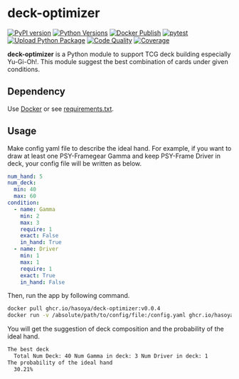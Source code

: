 # deck-optimizer

[![PyPI version](https://img.shields.io/pypi/v/dkopt)](https://pypi.org/project/dkopt/)
[![Python Versions](https://img.shields.io/pypi/pyversions/dkopt.svg)](https://pypi.org/project/dkopt/)
[![Docker Publish](https://github.com/hasoya/deck-optimizer/actions/workflows/docker-publish.yml/badge.svg)](https://github.com/hasoya/deck-optimizer/actions/workflows/docker-publish.yml)
[![pytest](https://github.com/hasoya/deck-optimizer/actions/workflows/python-app.yml/badge.svg)](https://github.com/hasoya/deck-optimizer/actions/workflows/python-app.yml)
[![Upload Python Package](https://github.com/hasoya/deck-optimizer/actions/workflows/pypi-publish.yml/badge.svg)](https://github.com/hasoya/deck-optimizer/actions/workflows/pypi-publish.yml)
[![Code Quality](https://app.codacy.com/project/badge/Grade/9cd9ee6c310947029719e7c22af67cb2)](https://www.codacy.com/gh/hasoya/deck-optimizer/dashboard?utm_source=github.com&amp;utm_medium=referral&amp;utm_content=hasoya/deck-optimizer&amp;utm_campaign=Badge_Grade)
[![Coverage](https://app.codacy.com/project/badge/Coverage/9cd9ee6c310947029719e7c22af67cb2)](https://www.codacy.com/gh/hasoya/deck-optimizer/dashboard?utm_source=github.com&utm_medium=referral&utm_content=hasoya/deck-optimizer&utm_campaign=Badge_Coverage)

**deck-optimizer** is a Python module to support TCG deck building especially Yu-Gi-Oh!. This module suggest the best combination of cards under given conditions.

## Dependency

Use [Docker](https://www.docker.com/) or see [requirements.txt](https://github.com/hasoya/deck-optimizer/blob/main/requirements.txt).

## Usage

Make config yaml file to describe the ideal hand. For example, if you want to draw at least one PSY-Framegear Gamma and keep PSY-Frame Driver in deck, your config file will be written as below.

```yaml:config.yaml
num_hand: 5
num_deck:
  min: 40
  max: 60
condition:
  - name: Gamma
    min: 2
    max: 3
    require: 1
    exact: False
    in_hand: True
  - name: Driver
    min: 1
    max: 1
    require: 1
    exact: True
    in_hand: False
```

Then, run the app by following command.

```bash
docker pull ghcr.io/hasoya/deck-optimizer:v0.0.4
docker run -v /absolute/path/to/config/file:/config.yaml ghcr.io/hasoya/deck-optimizer:v0.0.4 -f /config.yaml
```

You will get the suggestion of deck composition and the probability of the ideal hand.

```bash
The best deck
  Total Num Deck: 40 Num Gamma in deck: 3 Num Driver in deck: 1
The probability of the ideal hand
  30.21%
```
